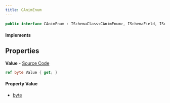 ```yaml
---
title: CAnimEnum
---
```


```csharp
public interface CAnimEnum : ISchemaClass<CAnimEnum>, ISchemaField, ISchemaClass, INativeHandle
```

#### Implements

## Properties

**Value** - [Source Code](https://github.com/swiftly-solution/swiftlys2/blob/main/managed/src/SwiftlyS2.Generated/Schemas/Interfaces/CAnimEnum.cs#L16)

```csharp
ref byte Value { get; }
```

#### Property Value

- [byte](https://learn.microsoft.com/dotnet/api/system.byte)

